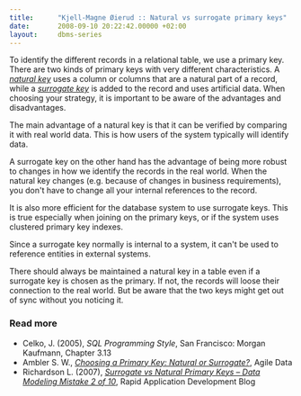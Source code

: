 ```yaml
---
title:      "Kjell-Magne Øierud :: Natural vs surrogate primary keys"
date:       2008-09-10 20:22:42.00000 +02:00
layout:     dbms-series
---
```


To identify the different records in a relational table, we use a
primary key. There are two kinds of primary keys with very different
characteristics. A [_natural key_][1] uses a column or columns that
are a natural part of a record, while a [_surrogate key_][2] is added
to the record and uses artificial data. When choosing your strategy,
it is important to be aware of the advantages and disadvantages.


The main advantage of a natural key is that it can be verified by
comparing it with real world data. This is how users of the system
typically will identify data.

A surrogate key on the other hand has the advantage of being more
robust to changes in how we identify the records in the real
world. When the natural key changes (e.g. because of changes in
business requirements), you don't have to change all your internal
references to the record.

It is also more efficient for the database system to use surrogate
keys.  This is true especially when joining on the primary keys, or if
the system uses clustered primary key indexes.


Since a surrogate key normally is internal to a system, it can't be
used to reference entities in external systems.


There should always be maintained a natural key in a table even if a
surrogate key is chosen as the primary. If not, the records will loose
their connection to the real world. But be aware that the two keys
might get out of sync without you noticing it.


### Read more

<ul class="bibliography">
  <li>
    Celko, J. (2005), <em>SQL Programming Style</em>, San Francisco: Morgan
    Kaufmann, Chapter 3.13
  </li>
  <li>
    Ambler S. W., <em><a href="http://www.agiledata.org/essays/keys.html">
    Choosing a Primary Key: Natural or Surrogate?</a></em>, Agile Data
  </li>
  <li>
    Richardson L. (2007), <em><a
    href="http://rapidapplicationdevelopment.blogspot.com/2007/08/in-case-youre-new-to-series-ive.html">Surrogate
    vs Natural Primary Keys – Data Modeling Mistake 2 of 10</a></em>, Rapid
    Application Development Blog
  </li>
</ul>

[1]: http://en.wikipedia.org/wiki/Natural_key
[2]: http://en.wikipedia.org/wiki/Surrogate_key
